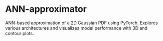 # ANN-approximator
ANN-based approximation of a 2D Gaussian PDF using PyTorch. Explores various architectures and visualizes model performance with 3D and contour plots.
